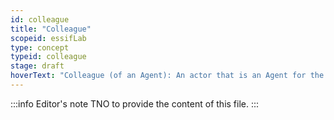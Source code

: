 ```yaml
---
id: colleague
title: "Colleague"
scopeid: essifLab
type: concept
typeid: colleague
stage: draft
hoverText: "Colleague (of an Agent): An actor that is an Agent for the same Principal."
---
```


:::info Editor's note
TNO to provide the content of this file.
:::

